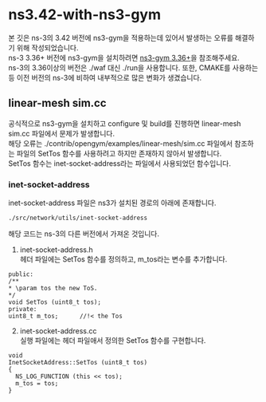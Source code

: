 # ns3.42-with-ns3-gym
 본 깃은 ns-3의 3.42 버전에 ns3-gym을 적용하는데 있어서 발생하는 오류를 해결하기 위해 작성되었습니다.<br>
ns-3 3.36+ 버전에 ns3-gym을 설치하려면 [ns3-gym 3.36+](https://github.com/tkn-tub/ns3-gym)을 참조해주세요.<br>
ns-3의 3.36이상의 버전은 ./waf 대신 ./run을 사용합니다. 또한, CMAKE를 사용하는 등 이전 버전의 ns-3에 비하여 내부적으로 많은 변화가 생겼습니다.<br>

## linear-mesh sim.cc
 공식적으로 ns3-gym을 설치하고 configure 및 build를 진행하면 linear-mesh sim.cc 파일에서 문제가 발생합니다.<br>
해당 오류는 ./contrib/opengym/examples/linear-mesh/sim.cc 파일에서 참조하는 파일의 SetTos 함수를 사용하려고 하지만 존재하지 않아서 발생합니다.<br>
SetTos 함수는 inet-socket-address라는 파일에서 사용되었던 함수입니다.<br>

### inet-socket-address
inet-socket-address 파일은 ns3가 설치된 경로의 아래에 존재합니다.<br>
```
./src/network/utils/inet-socket-address
```

해당 코드는 ns-3의 다른 버전에서 가져온 것입니다.<br>
1. inet-socket-address.h<br>
헤더 파일에는 SetTos 함수를 정의하고, m_tos라는 변수를 추가합니다.
```
public:
/**
* \param tos the new ToS.
*/
void SetTos (uint8_t tos);
private:
uint8_t m_tos;      //!< the Tos
```
2. inet-socket-address.cc<br>
실행 파일에는 헤더 파일애서 정의한 SetTos 함수를 구현합니다.
```
void
InetSocketAddress::SetTos (uint8_t tos)
{
  NS_LOG_FUNCTION (this << tos);
  m_tos = tos;
}
```
